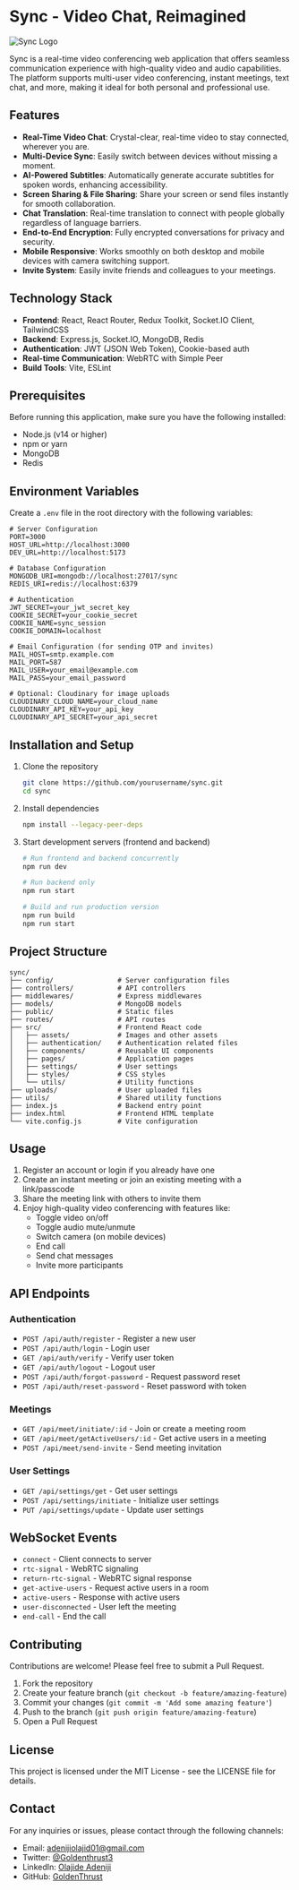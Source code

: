 # Sync - Video Chat, Reimagined

![Sync Logo](./public/sync-logo-white-text.svg)

Sync is a real-time video conferencing web application that offers seamless communication experience with high-quality video and audio capabilities. The platform supports multi-user video conferencing, instant meetings, text chat, and more, making it ideal for both personal and professional use.

## Features

- **Real-Time Video Chat**: Crystal-clear, real-time video to stay connected, wherever you are.
- **Multi-Device Sync**: Easily switch between devices without missing a moment.
- **AI-Powered Subtitles**: Automatically generate accurate subtitles for spoken words, enhancing accessibility.
- **Screen Sharing & File Sharing**: Share your screen or send files instantly for smooth collaboration.
- **Chat Translation**: Real-time translation to connect with people globally regardless of language barriers.
- **End-to-End Encryption**: Fully encrypted conversations for privacy and security.
- **Mobile Responsive**: Works smoothly on both desktop and mobile devices with camera switching support.
- **Invite System**: Easily invite friends and colleagues to your meetings.

## Technology Stack

- **Frontend**: React, React Router, Redux Toolkit, Socket.IO Client, TailwindCSS
- **Backend**: Express.js, Socket.IO, MongoDB, Redis
- **Authentication**: JWT (JSON Web Token), Cookie-based auth
- **Real-time Communication**: WebRTC with Simple Peer
- **Build Tools**: Vite, ESLint

## Prerequisites

Before running this application, make sure you have the following installed:
- Node.js (v14 or higher)
- npm or yarn
- MongoDB
- Redis

## Environment Variables

Create a `.env` file in the root directory with the following variables:

```
# Server Configuration
PORT=3000
HOST_URL=http://localhost:3000
DEV_URL=http://localhost:5173

# Database Configuration
MONGODB_URI=mongodb://localhost:27017/sync
REDIS_URI=redis://localhost:6379

# Authentication
JWT_SECRET=your_jwt_secret_key
COOKIE_SECRET=your_cookie_secret
COOKIE_NAME=sync_session
COOKIE_DOMAIN=localhost

# Email Configuration (for sending OTP and invites)
MAIL_HOST=smtp.example.com
MAIL_PORT=587
MAIL_USER=your_email@example.com
MAIL_PASS=your_email_password

# Optional: Cloudinary for image uploads
CLOUDINARY_CLOUD_NAME=your_cloud_name
CLOUDINARY_API_KEY=your_api_key
CLOUDINARY_API_SECRET=your_api_secret
```

## Installation and Setup

1. Clone the repository
   ```bash
   git clone https://github.com/yourusername/sync.git
   cd sync
   ```

2. Install dependencies
   ```bash
   npm install --legacy-peer-deps
   ```

3. Start development servers (frontend and backend)
   ```bash
   # Run frontend and backend concurrently
   npm run dev
   
   # Run backend only
   npm run start
   
   # Build and run production version
   npm run build
   npm run start
   ```

## Project Structure

```
sync/
├── config/                # Server configuration files
├── controllers/           # API controllers
├── middlewares/           # Express middlewares
├── models/                # MongoDB models
├── public/                # Static files
├── routes/                # API routes
├── src/                   # Frontend React code
│   ├── assets/            # Images and other assets
│   ├── authentication/    # Authentication related files
│   ├── components/        # Reusable UI components
│   ├── pages/             # Application pages
│   ├── settings/          # User settings
│   ├── styles/            # CSS styles
│   └── utils/             # Utility functions
├── uploads/               # User uploaded files
├── utils/                 # Shared utility functions
├── index.js               # Backend entry point
├── index.html             # Frontend HTML template
└── vite.config.js         # Vite configuration
```

## Usage

1. Register an account or login if you already have one
2. Create an instant meeting or join an existing meeting with a link/passcode
3. Share the meeting link with others to invite them
4. Enjoy high-quality video conferencing with features like:
   - Toggle video on/off
   - Toggle audio mute/unmute
   - Switch camera (on mobile devices)
   - End call
   - Send chat messages
   - Invite more participants

## API Endpoints

### Authentication
- `POST /api/auth/register` - Register a new user
- `POST /api/auth/login` - Login user
- `GET /api/auth/verify` - Verify user token
- `GET /api/auth/logout` - Logout user
- `POST /api/auth/forgot-password` - Request password reset
- `POST /api/auth/reset-password` - Reset password with token

### Meetings
- `GET /api/meet/initiate/:id` - Join or create a meeting room
- `GET /api/meet/getActiveUsers/:id` - Get active users in a meeting
- `POST /api/meet/send-invite` - Send meeting invitation

### User Settings
- `GET /api/settings/get` - Get user settings
- `POST /api/settings/initiate` - Initialize user settings
- `PUT /api/settings/update` - Update user settings

## WebSocket Events

- `connect` - Client connects to server
- `rtc-signal` - WebRTC signaling
- `return-rtc-signal` - WebRTC signal response
- `get-active-users` - Request active users in a room
- `active-users` - Response with active users
- `user-disconnected` - User left the meeting
- `end-call` - End the call

## Contributing

Contributions are welcome! Please feel free to submit a Pull Request.

1. Fork the repository
2. Create your feature branch (`git checkout -b feature/amazing-feature`)
3. Commit your changes (`git commit -m 'Add some amazing feature'`)
4. Push to the branch (`git push origin feature/amazing-feature`)
5. Open a Pull Request

## License

This project is licensed under the MIT License - see the LICENSE file for details.

## Contact

For any inquiries or issues, please contact through the following channels:
- Email: [adenijiolajid01@gmail.com](adenijiolajid01@gmail.com)
- Twitter: [@Goldenthrust3](https://twitter.com/Goldenthrust3)
- LinkedIn: [Olajide Adeniji](https://www.linkedin.com/in/olajide-adeniji/)
- GitHub: [GoldenThrust](https://github.com/GoldenThrust)

